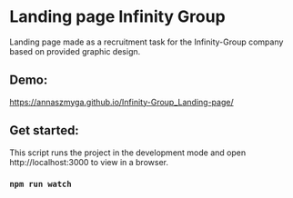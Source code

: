 # Landing page Infinity Group

Landing page made as a recruitment task for the Infinity-Group company based on provided graphic design.

## Demo: 
https://annaszmyga.github.io/Infinity-Group_Landing-page/

## Get started:

This script runs the project in the development mode and open http://localhost:3000 to view in a browser.
### `npm run watch`
